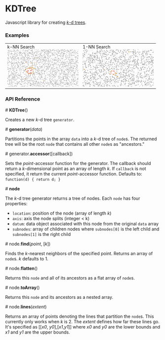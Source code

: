 # KDTree

Javascript library for creating 
[*k*-d trees](https://en.wikipedia.org/wiki/K-d_tree). 

### Examples

<table>
  <tr>
    <td>
      k-NN Search <br>
      <a href="http://bl.ocks.org/armollica/1593f53c0c8346d067491f39255d0b84"><img src="img/k-nn.png" width="230"></a>
    </td>
    <td>
      1-NN Search <br>
      <a href="http://bl.ocks.org/armollica/64ffc3bd8fc76c5657719a842e39c4e3"><img src="img/1-nn.png" width="230"></a>
    </td>
  </tr>
</table>

### API Reference

*#* **KDTree**()

Creates a new *k*-d tree `generator`.

*#* **generator**(*data*)

Partitions the points in the array `data` into a *k*-d tree of `node`s. 
The returned tree will be the root `node` that contains all other `node`s as
"ancestors."

*#* generator.**accessor**([callback])

Sets the *point*-accessor function for the generator. The callback should 
return a *k*-dimensional point as an array of length *k*. If `callback` is
not specified, it return the current *point*-accessor function. Defaults to:
```function(d) { return d; }```

*#* **node**

The *k*-d tree generator returns a tree of nodes. Each `node` has four properties:
- `location`: position of the node (array of length *k*)
- `axis`: axis the node splits (integer < k)
- `datum`: data object associated with this node from the original `data` array
- `subnodes`: array of children nodes where `subnodes[0]` is the left child and `subnodes[1]` is the right child 

*#* node.**find**(*point*, [*k*])

Finds the *k*-nearest neighbors of the specified point. Returns an
array of `node`s. *k* defaults to 1.

*#* node.**flatten**()

Returns this `node` and all of its ancestors as a flat array of `node`s.

*#* node.**toArray**()

Returns this `node` and its ancestors as a nested array.

*#* node.**lines**(*extent*)

Returns an array of points denoting the lines that partition the `node`s. This
currently only works when *k* is 2. The *extent* defines how far these lines
go. It's specified as [[*x0*, *y0*],[*x1*,*y1*]] where *x0* and *y0* are the
lower bounds and *x1* and *y1* are the upper bounds.
